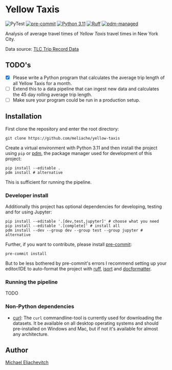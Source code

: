 # Yellow Taxis

![PyTest](https://github.com/meliache/yellow-taxis/actions/workflows/pytest.yml/badge.svg)
[![pre-commit](https://img.shields.io/badge/pre--commit-enabled-brightgreen?logo=pre-commit)](https://github.com/pre-commit/pre-commit)
[![Python 3.11](https://img.shields.io/badge/python-3.11-blue.svg)](https://www.python.org/downloads/release/python-311/)
[![Ruff](https://img.shields.io/endpoint?url=https://raw.githubusercontent.com/astral-sh/ruff/main/assets/badge/v2.json)](https://github.com/astral-sh/ruff)
[![pdm-managed](https://img.shields.io/badge/pdm-managed-blueviolet)](https://pdm-project.org)

Analysis of average travel times of _Yellow Taxis_ travel times in New York City.

Data source: [TLC Trip Record Data](https://www.nyc.gov/site/tlc/about/tlc-trip-record-data.page)

## TODO's

- [X] Please write a Python program that calculates the average trip length of all Yellow Taxis for a month.
- [ ] Extend this to a data pipeline that can ingest new data and calculates the 45 day rolling average trip length.
- [ ] Make sure your program could be run in a production setup.

## Installation

First clone the repository and enter the root directory:

``` shell
git clone https://github.com/meliache/yellow-taxis
```

Create a virtual environment with Python 3.11 and then install the project using `pip` or [pdm](https://github.com/pdm-project/pdm), the package manager used for development of this project:

``` shell
pip install --editable .
pdm install # alternative
```

This is sufficient for running the pipeline.

### Developer install

Additionally this project has optional dependencies for developing, testing and for using Jupyter:

``` shell
pip install --editable '.[dev,test,jupyter]' # choose what you need
pip install --editable '.[complete]' # install all
pdm install --dev --group dev --group test --group jupyter # alternative
```

Further, if you want to contribute, please install [pre-commit](https://pre-commit.com/):

``` shell
pre-commit install
```

But to be less bothered by pre-commit's errors I recommend setting up your editor/IDE to auto-format the project with [ruff](https://docs.astral.sh/ruff/formatter/), [isort](https://pycqa.github.io/isort/) and [docformatter](https://docformatter.readthedocs.io/en/latest).

### Running the pipeline

TODO

### Non-Python dependencies

- [curl](https://curl.se): The `curl` commandline-tool is currently used for downloading the datasets. It be available on all desktop operating systems and should pre-installed on Windows and Mac, but if not it's available for almost any architecture.

## Author

[Michael Eliachevitch](mailto:m.eliachevitch@posteo.de "Email-Address")

<!-- Local Variables: -->
<!-- mode: gfm -->
<!-- End: -->
